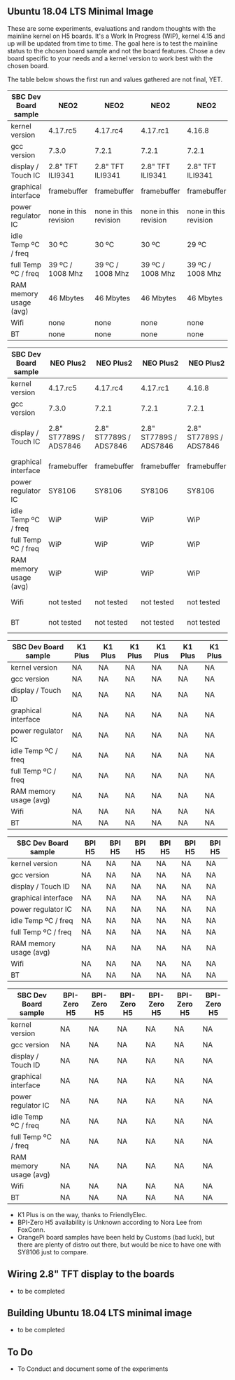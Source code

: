 Ubuntu 18.04 LTS Minimal Image
------------------------------

These are some experiments, evaluations and random thoughts with the mainline kernel on H5 boards.
It's a Work In Progress (WIP), kernel 4.15 and up will be updated from time to time.
The goal here is to test the mainline status to the chosen board sample and not the board features.
Chose a dev board specific to your needs and a kernel version to work best with the chosen board.

The table below shows the first run and values gathered are not final, YET.

|  SBC Dev Board sample  |      NEO2             |      NEO2             |      NEO2             |      NEO2             |      NEO2             |      NEO2             |
|------------------------|-----------------------|-----------------------|-----------------------|-----------------------|-----------------------|-----------------------|
| kernel version         |   4.17.rc5            |    4.17.rc4           |    4.17.rc1           |     4.16.8            |     4.15.18           |    4.14.30            |
| gcc version            |     7.3.0             |     7.2.1             |     7.2.1             |     7.2.1             |     7.3.0             |     7.2.1             |
| display / Touch IC     | 2.8" TFT ILI9341      | 2.8" TFT ILI9341      | 2.8" TFT ILI9341      | 2.8" TFT ILI9341      | 2.8" TFT ILI9341      | 2.8" TFT ILI9341      | 
| graphical interface    | framebuffer           | framebuffer           | framebuffer           | framebuffer           | framebuffer           | framebuffer           |
| power regulator IC     | none in this revision | none in this revision | none in this revision | none in this revision | none in this revision | none in this revision |
| idle Temp ºC / freq    | 30 ºC                 | 30 ºC                 | 30 ºC                 | 29 ºC                 | 28 ºC                 | 26 ºC (*)             |
| full Temp ºC / freq    | 39 ºC / 1008 Mhz      | 39 ºC / 1008 Mhz      | 39 ºC / 1008 Mhz      | 39 ºC / 1008 Mhz      | 39 ºC / 1008 Mhz      | 39 ºC / 1008 Mhz      |
| RAM memory usage (avg) | 46 Mbytes             | 46 Mbytes             | 46 Mbytes             | 46 Mbytes             | 46 Mbytes             | 44 Mbytes             |
| Wifi                   | none                  | none                  | none                  | none                  | none                  | none                  |
| BT                     | none                  | none                  | none                  | none                  | none                  | none                  |

  

|  SBC Dev Board sample  |      NEO Plus2        |      NEO Plus2        |      NEO Plus2        |      NEO Plus2        |      NEO Plus2        |      NEO Plus2        |
|------------------------|-----------------------|-----------------------|-----------------------|-----------------------|-----------------------|-----------------------|
| kernel version         |   4.17.rc5            |    4.17.rc4           |    4.17.rc1           |     4.16.8            |     4.15.18           |    4.14.30            |
| gcc version            |     7.3.0             |     7.2.1             |     7.2.1             |     7.2.1             |     7.3.0             |     7.2.1             |
| display / Touch IC     | 2.8" ST7789S / ADS7846| 2.8" ST7789S / ADS7846| 2.8" ST7789S / ADS7846| 2.8" ST7789S / ADS7846| 2.8" ST7789S / ADS7846| 2.8" ST7789S / ADS7846| 
| graphical interface    | framebuffer           | framebuffer           | framebuffer           | framebuffer           | framebuffer           | X11 / Desktop         |
| power regulator IC     | SY8106                | SY8106                | SY8106                | SY8106                | SY8106                | SY8106                |
| idle Temp ºC / freq    | WiP                   | WiP                   | WiP                   | WiP                   | WiP                   | WiP                   |
| full Temp ºC / freq    | WiP                   | WiP                   | WiP                   | WiP                   | WiP                   | WiP                   |
| RAM memory usage (avg) | WiP                   | WiP                   | WiP                   | WiP                   | WiP                   | WiP                   |
| Wifi                   | not tested            | not tested            | not tested            | not tested            | not tested            | not tested            |
| BT                     | not tested            | not tested            | not tested            | not tested            | not tested            | not tested            |

  

|  SBC Dev Board sample  |      K1 Plus          |      K1 Plus          |      K1 Plus          |      K1 Plus          |      K1 Plus          |      K1 Plus          |
|------------------------|-----------------------|-----------------------|-----------------------|-----------------------|-----------------------|-----------------------|
| kernel version         |      NA               |      NA               |      NA               |      NA               |      NA               |      NA               |
| gcc version            |      NA               |      NA               |      NA               |      NA               |      NA               |      NA               |
| display / Touch ID     |      NA               |      NA               |      NA               |      NA               |      NA               |      NA               |
| graphical interface    |      NA               |      NA               |      NA               |      NA               |      NA               |      NA               |
| power regulator IC     |      NA               |      NA               |      NA               |      NA               |      NA               |      NA               |
| idle Temp ºC / freq    |      NA               |      NA               |      NA               |      NA               |      NA               |      NA               |
| full Temp ºC / freq    |      NA               |      NA               |      NA               |      NA               |      NA               |      NA               |
| RAM memory usage (avg) |      NA               |      NA               |      NA               |      NA               |      NA               |      NA               |
| Wifi                   |      NA               |      NA               |      NA               |      NA               |      NA               |      NA               |
| BT                     |      NA               |      NA               |      NA               |      NA               |      NA               |      NA               |

     

|  SBC Dev Board sample  |      BPI H5           |      BPI H5           |      BPI H5           |      BPI H5           |      BPI H5           |      BPI H5           |
|------------------------|-----------------------|-----------------------|-----------------------|-----------------------|-----------------------|-----------------------|
| kernel version         |      NA               |      NA               |      NA               |      NA               |      NA               |      NA               |
| gcc version            |      NA               |      NA               |      NA               |      NA               |      NA               |      NA               |
| display / Touch ID     |      NA               |      NA               |      NA               |      NA               |      NA               |      NA               |
| graphical interface    |      NA               |      NA               |      NA               |      NA               |      NA               |      NA               |
| power regulator IC     |      NA               |      NA               |      NA               |      NA               |      NA               |      NA               |
| idle Temp ºC / freq    |      NA               |      NA               |      NA               |      NA               |      NA               |      NA               |
| full Temp ºC / freq    |      NA               |      NA               |      NA               |      NA               |      NA               |      NA               |
| RAM memory usage (avg) |      NA               |      NA               |      NA               |      NA               |      NA               |      NA               |
| Wifi                   |      NA               |      NA               |      NA               |      NA               |      NA               |      NA               |
| BT                     |      NA               |      NA               |      NA               |      NA               |      NA               |      NA               |

     

|  SBC Dev Board sample  |      BPI-Zero H5      |      BPI-Zero H5      |      BPI-Zero H5      |      BPI-Zero H5      |      BPI-Zero H5      |      BPI-Zero H5      |
|------------------------|-----------------------|-----------------------|-----------------------|-----------------------|-----------------------|-----------------------|
| kernel version         |      NA               |      NA               |      NA               |      NA               |      NA               |      NA               |
| gcc version            |      NA               |      NA               |      NA               |      NA               |      NA               |      NA               |
| display / Touch ID     |      NA               |      NA               |      NA               |      NA               |      NA               |      NA               |
| graphical interface    |      NA               |      NA               |      NA               |      NA               |      NA               |      NA               |
| power regulator IC     |      NA               |      NA               |      NA               |      NA               |      NA               |      NA               |
| idle Temp ºC / freq    |      NA               |      NA               |      NA               |      NA               |      NA               |      NA               |
| full Temp ºC / freq    |      NA               |      NA               |      NA               |      NA               |      NA               |      NA               |
| RAM memory usage (avg) |      NA               |      NA               |      NA               |      NA               |      NA               |      NA               |
| Wifi                   |      NA               |      NA               |      NA               |      NA               |      NA               |      NA               |
| BT                     |      NA               |      NA               |      NA               |      NA               |      NA               |      NA               |


* K1 Plus is on the way, thanks to FriendlyElec.
* BPI-Zero H5 availability is Unknown according to Nora Lee from FoxConn.
* OrangePi board samples have been held by Customs (bad luck), but there are plenty of distro out there, but would be nice to have one with SY8106 just to compare.


Wiring 2.8" TFT display to the boards
-------------------------------------

* to be completed

  

Building Ubuntu 18.04 LTS minimal image
---------------------------------------

* to be completed

  


To Do
-----
* To Conduct and document some of the experiments
